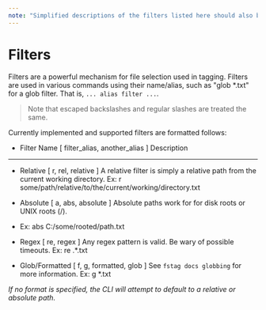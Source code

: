 ```yaml
---
note: "Simplified descriptions of the filters listed here should also be placed in filters_simple.md"
---
```

# Filters
 
Filters are a powerful mechanism for file selection used in 
tagging. Filters are used in various commands using their 
name/alias, such as "glob \*.txt" for a glob filter. That 
is, `... alias filter ...`.

> Note that escaped backslashes and regular slashes are 
> treated the same.

Currently implemented and supported filters are formatted follows:

- Filter Name \[ filter\_alias, another\_alias \]
Description 

---------

- Relative \[ r, rel, relative \] 
A relative filter is simply a relative path from the current 
working directory.
Ex: r some/path/relative/to/the/current/working/directory.txt

- Absolute \[ a, abs, absolute \]
Absolute paths work for for disk roots or UNIX roots (/).
- Ex: abs C:/some/rooted/path.txt

- Regex \[ re, regex \]
Any regex pattern is valid. Be wary of possible timeouts. 
Ex: re .*\.txt

- Glob/Formatted \[ f, g, formatted, glob \]
See `fstag docs globbing` for more information.
Ex: g *.txt

*If no format is specified, the CLI will attempt to default to a relative or
absolute path.*
